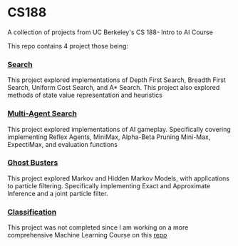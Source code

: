 # CS188
A collection of projects from UC Berkeley's CS 188- Intro to AI Course

This repo contains 4 project those being: 

### [Search](http://ai.berkeley.edu/search.html)

This project explored implementations of Depth First Search, Breadth First Search, Uniform Cost Search, and A* Search. This project also explored methods of state value representation and heuristics

### [Multi-Agent Search](http://ai.berkeley.edu/multiagent.html)

This project explored implementations of AI gameplay. Specifically covering implementing Reflex Agents, MiniMax, Alpha-Beta Pruning Mini-Max, ExpectiMax, and evaluation functions

### [Ghost Busters](http://ai.berkeley.edu/tracking.html)

This project explored Markov and Hidden Markov Models, with applications to particle filtering. Specifically implementing Exact and Approximate Inference and a joint particle filter.

### [Classification](http://ai.berkeley.edu/classification.html)

This project was not completed since I am working on a more comprehensive Machine Learning Course on this [repo](https://github.com/kaishuun/Standford-Machine-Learning)
